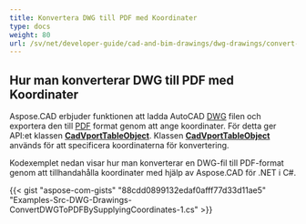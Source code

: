 ```yaml
---
title: Konvertera DWG till PDF med Koordinater
type: docs
weight: 80
url: /sv/net/developer-guide/cad-and-bim-drawings/dwg-drawings/convert-dwg-to-dwf-with-coordinatesconvert-dwg-to-pdf-with-coordinates/
---
```



## **Hur man konverterar DWG till PDF med Koordinater**

Aspose.CAD erbjuder funktionen att ladda AutoCAD [DWG](https://docs.fileformat.com/cad/dwg/) filen och exportera den till [PDF](https://docs.fileformat.com/pdf/) format genom att ange koordinater. För detta ger API:et klassen [**CadVportTableObject**](https://reference.aspose.com/cad/net/aspose.cad.fileformats.cad.cadtables/cadvporttableobject). Klassen [**CadVportTableObject**](https://reference.aspose.com/cad/net/aspose.cad.fileformats.cad.cadtables/cadvporttableobject) används för att specificera koordinaterna för konvertering.

Kodexemplet nedan visar hur man konverterar en DWG-fil till PDF-format genom att tillhandahålla koordinater med hjälp av Aspose.CAD för .NET i C#.

{{< gist "aspose-com-gists" "88cdd0899132edaf0afff77d33d11ae5" "Examples-Src-DWG-Drawings-ConvertDWGToPDFBySupplyingCoordinates-1.cs" >}}
